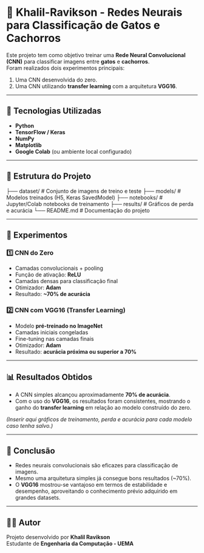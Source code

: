 # 🐾 Khalil-Ravikson - Redes Neurais para Classificação de Gatos e Cachorros

Este projeto tem como objetivo treinar uma **Rede Neural Convolucional (CNN)** para classificar imagens entre **gatos** e **cachorros**.  
Foram realizados dois experimentos principais:  
1. Uma CNN desenvolvida do zero.  
2. Uma CNN utilizando **transfer learning** com a arquitetura **VGG16**.  

---

## 🚀 Tecnologias Utilizadas
- **Python**
- **TensorFlow / Keras**
- **NumPy**
- **Matplotlib**
- **Google Colab** (ou ambiente local configurado)

---

## 📂 Estrutura do Projeto
├── dataset/ # Conjunto de imagens de treino e teste
├── models/ # Modelos treinados (H5, Keras SavedModel)
├── notebooks/ # Jupyter/Colab notebooks de treinamento
├── results/ # Gráficos de perda e acurácia
└── README.md # Documentação do projeto


---

## 🔬 Experimentos

### 1️⃣ CNN do Zero
- Camadas convolucionais + pooling
- Função de ativação: **ReLU**
- Camadas densas para classificação final
- Otimizador: **Adam**
- Resultado: **~70% de acurácia**

### 2️⃣ CNN com VGG16 (Transfer Learning)
- Modelo **pré-treinado no ImageNet**
- Camadas iniciais congeladas
- Fine-tuning nas camadas finais
- Otimizador: **Adam**
- Resultado: **acurácia próxima ou superior a 70%**

---

## 📊 Resultados Obtidos
- A CNN simples alcançou aproximadamente **70% de acurácia**.  
- Com o uso do **VGG16**, os resultados foram consistentes, mostrando o ganho do **transfer learning** em relação ao modelo construído do zero.  

*(Inserir aqui gráficos de treinamento, perda e acurácia para cada modelo caso tenha salvo.)*

---

## 📌 Conclusão
- Redes neurais convolucionais são eficazes para classificação de imagens.  
- Mesmo uma arquitetura simples já consegue bons resultados (~70%).  
- O **VGG16** mostrou-se vantajoso em termos de estabilidade e desempenho, aproveitando o conhecimento prévio adquirido em grandes datasets.  

---

## 👨‍💻 Autor
Projeto desenvolvido por **Khalil Ravikson**  
Estudante de **Engenharia da Computação - UEMA**  
